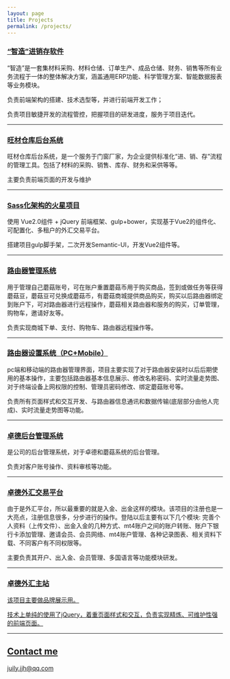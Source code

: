 ```yaml
---
layout: page
title: Projects
permalink: /projects/
---
```



### [“智造”进销存软件](https://github.com/AkshayAgarwal007/Moodly)
“智造”是一套集材料采购、材料仓储、订单生产、成品仓储、财务、销售等所有业务流程于一体的整体解决方案，涵盖通用ERP功能、科学管理方案、智能数据报表等业务模块。

负责前端架构的搭建、技术选型等，并进行前端开发工作；

负责项目敏捷开发的流程管控，把握项目的研发进度，服务于项目迭代。

***

### [旺材仓库后台系统](https://github.com/AkshayAgarwal007/Moodly)
旺材仓库后台系统，是一个服务于门窗厂家，为企业提供标准化“进、销、存”流程的管理工具。包括了材料的采购、销售、库存、财务和采供等等。

主要负责前端页面的开发与维护

***

### [Sass化架构的火星项目](https://github.com/AkshayAgarwal007/Moodly)
使用 Vue2.0组件 + jQuery 前端框架、gulp+bower，实现基于Vue2的组件化、可配置化、多租户的外汇交易平台。

搭建项目gulp脚手架，二次开发Semantic-UI，开发Vue2组件等。

***


### [路由器管理系统](https://github.com/AkshayAgarwal007/Moodly)
用于管理自己蘑菇账号，可在账户重置蘑菇币用于购买商品，签到或做任务等获得蘑菇豆，蘑菇豆可兑换成蘑菇币，有蘑菇商城提供商品购买，购买以后路由器绑定到账户下，可对路由器进行远程操作，蘑菇相关路由器和服务的购买，订单管理，购物车，邀请好友等。

负责实现商城下单、支付、购物车、路由器远程操作等。

***

### [路由器设置系统（PC+Mobile）](https://github.com/AkshayAgarwal007/Moodly)
pc端和移动端的路由器管理界面，项目主要实现了对于路由器安装时以后后期使用的基本操作，主要包括路由器基本信息展示、修改名称密码、实时流量走势图、对于终端设备上网权限的控制、管理员密码修改、绑定蘑菇账号等。

负责所有页面样式和交互开发、与路由器信息通讯和数据传输(底层部分由他人完成)、实时流量走势图等功能。

***

### [卓德后台管理系统](https://github.com/AkshayAgarwal007/Moodly)
是公司的后台管理系统，对于卓德和蘑菇系统的后台管理。

负责对客户账号操作、资料审核等功能。

***

### [卓德外汇交易平台](https://github.com/AkshayAgarwal007/Moodly)
由于是外汇平台，所以最重要的就是入金、出金这样的模块。该项目的注册也是一大亮点，注册信息很多，分步进行的操作。登陆以后主要有以下几个模块: 完善个人资料（上传文件）、出金入金的几种方式、mt4账户之间的账户转账、账户下银行卡添加管理、邀请会员、会员网络、mt4账户管理、各种记录图表、相关资料下载、不同客户有不同权限等。

主要负责其开户、出入金、会员管理、多国语言等功能模块研发。

***

### <a href="https://www.charterprime.com.cn/" target="_blank">卓德外汇主站
该项目主要做品牌展示用。

技术上单纯的使用了jQuery，着重页面样式和交互，负责实现精炼、可维护性强的前端页面。

***

## Contact me

[juily.jjh@qq.com](mailto:juily.jjh@qq.com)
